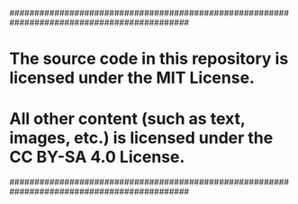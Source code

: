 ############################################################################################
# The source code in this repository is licensed under the MIT License.
# All other content (such as text, images, etc.) is licensed under the CC BY-SA 4.0 License.
############################################################################################
